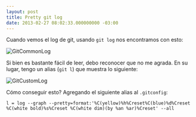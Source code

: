 ```yaml
---
layout: post
title: Pretty git log
date: 2013-02-27 08:02:33.000000000 -03:00
---
```

Cuando vemos el log de git, usando `git log` nos encontramos con esto:

![GitCommonLog](/images/git_log01.png)

Si bien es bastante fácil de leer, debo reconocer que no me agrada. En su lugar, tengo un alias (`git l`) que muestra lo siguiente:

![GitCustomLog](/images/git_log02.png)

Cómo conseguir esto? Agregando el siguiente alias al `.gitconfig`:

	l = log --graph --pretty=format:'%C(yellow)%h%Creset%C(blue)%d%Creset %C(white bold)%s%Creset %C(white dim)(by %an %ar)%Creset' --all
